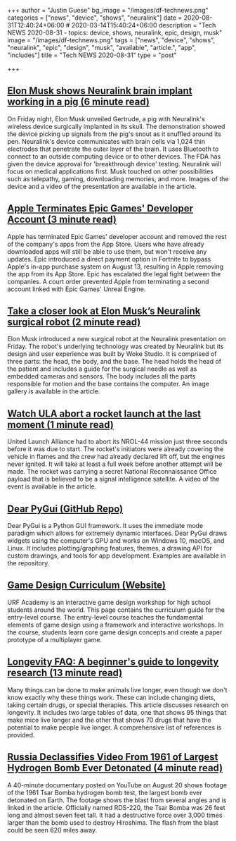 +++
author = "Justin Guese"
bg_image = "/images/df-technews.png"
categories = ["news", "device", "shows", "neuralink"]
date = 2020-08-31T12:40:24+06:00 # 2020-03-14T15:40:24+06:00
description = "Tech NEWS 2020-08-31 - topics: device, shows, neuralink, epic, design, musk"
image = "/images/df-technews.png"
tags = ["news", "device", "shows", "neuralink", "epic", "design", "musk", "available", "article.", "app", "includes"]
title = "Tech NEWS 2020-08-31"
type = "post"

+++

## [Elon Musk shows Neuralink brain implant working in a pig (6 minute read)](https://www.cnet.com/news/elon-musk-shows-neuralink-brain-implant-working-in-a-pig//1/0100017443fe1226-cdc18a76-78ce-4620-b3ec-3ae7bf590658-000000/7c2cmShQmiMBGyUx5m1sfMe6oZzle1Vn7xEdSa5Q7iQ=156)

On Friday night, Elon Musk unveiled Gertrude, a pig with Neuralink's wireless device surgically implanted in its skull. The demonstration showed the device picking up signals from the pig's snout as it snuffled around its pen. Neuralink's device communicates with brain cells via 1,024 thin electrodes that penetrate the outer layer of the brain. It uses Bluetooth to connect to an outside computing device or to other devices. The FDA has given the device approval for 'breakthrough device' testing. Neuralink will focus on medical applications first. Musk touched on other possibilities such as telepathy, gaming, downloading memories, and more. Images of the device and a video of the presentation are available in the article.

## [Apple Terminates Epic Games' Developer Account (3 minute read)](https://www.macrumors.com/2020/08/28/apple-terminates-epic-games-developer-account//1/0100017443fe1226-cdc18a76-78ce-4620-b3ec-3ae7bf590658-000000/bCozuGeTYFsr2oAeNkxTml_HyUq24sMSpkcPN9oeOnk=156)

Apple has terminated Epic Games' developer account and removed the rest of the company's apps from the App Store. Users who have already downloaded apps will still be able to use them, but won't receive any updates. Epic introduced a direct payment option in Fortnite to bypass Apple's in-app purchase system on August 13, resulting in Apple removing the app from its App Store. Epic has escalated the legal fight between the companies. A court order prevented Apple from terminating a second account linked with Epic Games' Unreal Engine.

## [Take a closer look at Elon Musk’s Neuralink surgical robot (2 minute read)](https://techcrunch.com/2020/08/28/take-a-closer-look-at-elon-musks-neuralink-surgical-robot//1/0100017443fe1226-cdc18a76-78ce-4620-b3ec-3ae7bf590658-000000/Xy_7ph-cH7S8IOIefFKk96qEz0Vzt39GuKpSjHntFjk=156)

Elon Musk introduced a new surgical robot at the Neuralink presentation on Friday. The robot's underlying technology was created by Neuralink but its design and user experience was built by Woke Studio. It is comprised of three parts: the head, the body, and the base. The head holds the head of the patient and includes a guide for the surgical needle as well as embedded cameras and sensors. The body includes all the parts responsible for motion and the base contains the computer. An image gallery is available in the article.

## [Watch ULA abort a rocket launch at the last moment (1 minute read)](https://www.engadget.com/ula-aborts-mission-just-before-launch-205931211.html/1/0100017443fe1226-cdc18a76-78ce-4620-b3ec-3ae7bf590658-000000/voF-7ssfn_T6Ry4hCtwaXkAvHNwyIGQ_L1sP53B_GGE=156)

United Launch Alliance had to abort its NROL-44 mission just three seconds before it was due to start. The rocket's initiators were already covering the vehicle in flames and the crew had already declared lift off, but the engines never ignited. It will take at least a full week before another attempt will be made. The rocket was carrying a secret National Reconnaissance Office payload that is believed to be a signal intelligence satellite. A video of the event is available in the article.

## [Dear PyGui (GitHub Repo)](https://github.com/hoffstadt/DearPyGui/1/0100017443fe1226-cdc18a76-78ce-4620-b3ec-3ae7bf590658-000000/wZ6hK73IccvFjB34MCcf2cora4f_0uR-qx-syvS8n_s=156)

Dear PyGui is a Python GUI framework. It uses the immediate mode paradigm which allows for extremely dynamic interfaces. Dear PyGui draws widgets using the computer's GPU and works on Windows 10, macOS, and Linux. It includes plotting/graphing features, themes, a drawing API for custom drawings, and tools for app development. Examples are available in the repository.

## [Game Design Curriculum (Website)](https://www.riotgames.com/en/urf-academy/curriculum-guide/1/0100017443fe1226-cdc18a76-78ce-4620-b3ec-3ae7bf590658-000000/-UDX4Bdi4DXF0ROJ-mon4tdHcsZEndIrTlz7jfIIxKo=156)

URF Academy is an interactive game design workshop for high school students around the world. This page contains the curriculum guide for the entry-level course. The entry-level course teaches the fundamental elements of game design using a framework and interactive workshops. In the course, students learn core game design concepts and create a paper prototype of a multiplayer game.

## [Longevity FAQ: A beginner's guide to longevity research (13 minute read)](https://www.ldeming.com/longevityfaq/1/0100017443fe1226-cdc18a76-78ce-4620-b3ec-3ae7bf590658-000000/ylVQpe1GsSLqJo_Gjmkt5WOpoSuuPJpr7ggubmeigdg=156)

Many things can be done to make animals live longer, even though we don't know exactly why these things work. These can include changing diets, taking certain drugs, or special therapies. This article discusses research on longevity. It includes two large tables of data, one that shows 95 things that make mice live longer and the other that shows 70 drugs that have the potential to make people live longer. A comprehensive list of references is provided.

## [Russia Declassifies Video From 1961 of Largest Hydrogen Bomb Ever Detonated (4 minute read)](https://www.smithsonianmag.com/smart-news/russia-declassifies-video-1961-largest-hydrogen-bomb-ever-detonated-180975669//1/0100017443fe1226-cdc18a76-78ce-4620-b3ec-3ae7bf590658-000000/sq1eSfSdqBrjobXAH-F2ngiS_MNu_C9p11zHklUT-Io=156)

A 40-minute documentary posted on YouTube on August 20 shows footage of the 1961 Tsar Bomba hydrogen bomb test, the largest bomb ever detonated on Earth. The footage shows the blast from several angles and is linked in the article. Officially named RDS-220, the Tsar Bomba was 26 feet long and almost seven feet tall. It had a destructive force over 3,000 times larger than the bomb used to destroy Hiroshima. The flash from the blast could be seen 620 miles away.

